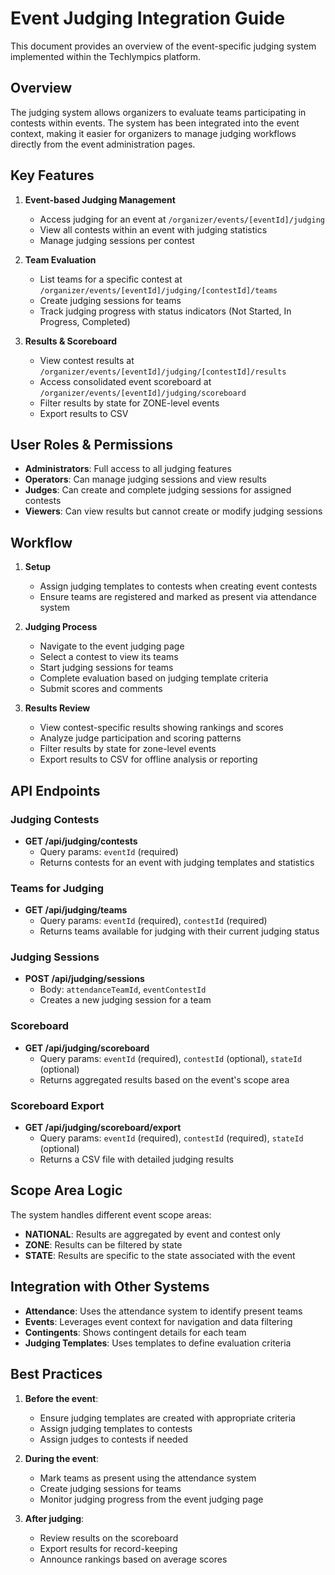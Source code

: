 # Event Judging Integration Guide

This document provides an overview of the event-specific judging system implemented within the Techlympics platform.

## Overview

The judging system allows organizers to evaluate teams participating in contests within events. The system has been integrated into the event context, making it easier for organizers to manage judging workflows directly from the event administration pages.

## Key Features

1. **Event-based Judging Management**
   - Access judging for an event at `/organizer/events/[eventId]/judging`
   - View all contests within an event with judging statistics
   - Manage judging sessions per contest

2. **Team Evaluation**
   - List teams for a specific contest at `/organizer/events/[eventId]/judging/[contestId]/teams`
   - Create judging sessions for teams
   - Track judging progress with status indicators (Not Started, In Progress, Completed)

3. **Results & Scoreboard**
   - View contest results at `/organizer/events/[eventId]/judging/[contestId]/results`
   - Access consolidated event scoreboard at `/organizer/events/[eventId]/judging/scoreboard`
   - Filter results by state for ZONE-level events
   - Export results to CSV

## User Roles & Permissions

- **Administrators**: Full access to all judging features
- **Operators**: Can manage judging sessions and view results
- **Judges**: Can create and complete judging sessions for assigned contests
- **Viewers**: Can view results but cannot create or modify judging sessions

## Workflow

1. **Setup**
   - Assign judging templates to contests when creating event contests
   - Ensure teams are registered and marked as present via attendance system

2. **Judging Process**
   - Navigate to the event judging page
   - Select a contest to view its teams
   - Start judging sessions for teams
   - Complete evaluation based on judging template criteria
   - Submit scores and comments

3. **Results Review**
   - View contest-specific results showing rankings and scores
   - Analyze judge participation and scoring patterns
   - Filter results by state for zone-level events
   - Export results to CSV for offline analysis or reporting

## API Endpoints

### Judging Contests
- **GET /api/judging/contests**
  - Query params: `eventId` (required)
  - Returns contests for an event with judging templates and statistics

### Teams for Judging
- **GET /api/judging/teams**
  - Query params: `eventId` (required), `contestId` (required)
  - Returns teams available for judging with their current judging status

### Judging Sessions
- **POST /api/judging/sessions**
  - Body: `attendanceTeamId`, `eventContestId`
  - Creates a new judging session for a team

### Scoreboard
- **GET /api/judging/scoreboard**
  - Query params: `eventId` (required), `contestId` (optional), `stateId` (optional)
  - Returns aggregated results based on the event's scope area

### Scoreboard Export
- **GET /api/judging/scoreboard/export**
  - Query params: `eventId` (required), `contestId` (required), `stateId` (optional)
  - Returns a CSV file with detailed judging results

## Scope Area Logic

The system handles different event scope areas:

- **NATIONAL**: Results are aggregated by event and contest only
- **ZONE**: Results can be filtered by state
- **STATE**: Results are specific to the state associated with the event

## Integration with Other Systems

- **Attendance**: Uses the attendance system to identify present teams
- **Events**: Leverages event context for navigation and data filtering
- **Contingents**: Shows contingent details for each team
- **Judging Templates**: Uses templates to define evaluation criteria

## Best Practices

1. **Before the event**:
   - Ensure judging templates are created with appropriate criteria
   - Assign judging templates to contests
   - Assign judges to contests if needed

2. **During the event**:
   - Mark teams as present using the attendance system
   - Create judging sessions for teams
   - Monitor judging progress from the event judging page

3. **After judging**:
   - Review results on the scoreboard
   - Export results for record-keeping
   - Announce rankings based on average scores
